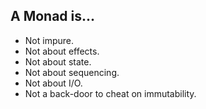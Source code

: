 ## A Monad is...

* Not impure.
* Not about effects.
* Not about state.
* Not about sequencing.
* Not about I/O.
* Not a back-door to cheat on immutability.
